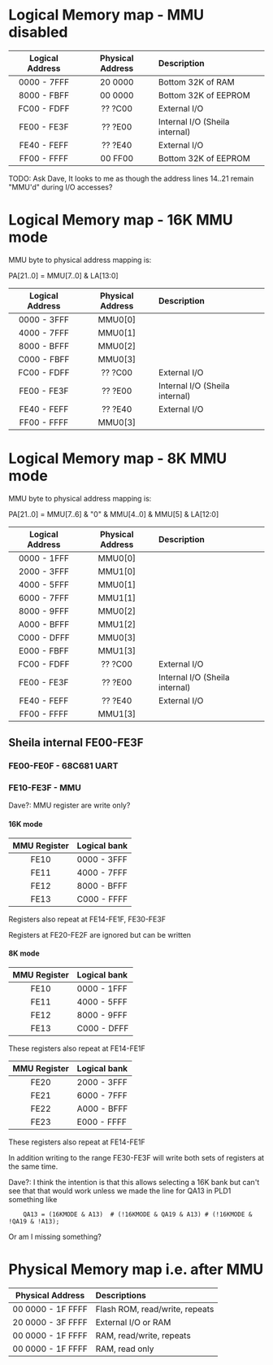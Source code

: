 # Logical Memory map - MMU disabled

| Logical Address   | Physical Address  | Description                       |
| :---:             | :---:             | :---                              |
| 0000 - 7FFF       | 20 0000           | Bottom 32K of RAM                 |
| 8000 - FBFF       | 00 0000           | Bottom 32K of EEPROM              |
| FC00 - FDFF       | ?? ?C00           | External I/O                      |
| FE00 - FE3F       | ?? ?E00           | Internal I/O (Sheila internal)    |
| FE40 - FEFF       | ?? ?E40           | External I/O                      |
| FF00 - FFFF       | 00 FF00           | Bottom 32K of EEPROM              |

TODO: Ask Dave, It looks to me as though the address lines 14..21 remain "MMU'd" during I/O accesses?

# Logical Memory map - 16K MMU mode

MMU byte to physical address mapping is:

PA[21..0] = MMU[7..0] & LA[13:0]


| Logical Address   | Physical Address  | Description                       |
| :---:             | :---:             | :---                              |
| 0000 - 3FFF       | MMU0[0]           |                                   |
| 4000 - 7FFF       | MMU0[1]           |                                   |
| 8000 - BFFF       | MMU0[2]           |                                   |
| C000 - FBFF       | MMU0[3]           |                                   |
| FC00 - FDFF       | ?? ?C00           | External I/O                      |
| FE00 - FE3F       | ?? ?E00           | Internal I/O (Sheila internal)    |
| FE40 - FEFF       | ?? ?E40           | External I/O                      |
| FF00 - FFFF       | MMU0[3]           |                                   |

# Logical Memory map - 8K MMU mode

MMU byte to physical address mapping is:

PA[21..0] = MMU[7..6] & "0" & MMU[4..0] & MMU[5] & LA[12:0]

| Logical Address   | Physical Address  | Description                       |
| :---:             | :---:             | :---                              |
| 0000 - 1FFF       | MMU0[0]           |                                   |
| 2000 - 3FFF       | MMU1[0]           |                                   |
| 4000 - 5FFF       | MMU0[1]           |                                   |
| 6000 - 7FFF       | MMU1[1]           |                                   |
| 8000 - 9FFF       | MMU0[2]           |                                   |
| A000 - BFFF       | MMU1[2]           |                                   |
| C000 - DFFF       | MMU0[3]           |                                   |
| E000 - FBFF       | MMU1[3]           |                                   |
| FC00 - FDFF       | ?? ?C00           | External I/O                      |
| FE00 - FE3F       | ?? ?E00           | Internal I/O (Sheila internal)    |
| FE40 - FEFF       | ?? ?E40           | External I/O                      |
| FF00 - FFFF       | MMU1[3]           |                                   |


## Sheila internal FE00-FE3F

### FE00-FE0F - 68C681 UART



### FE10-FE3F - MMU

Dave?: MMU register are write only? 

#### 16K mode

| MMU Register   | Logical bank |
| :---:          | :---         |
| FE10           | 0000 - 3FFF  |
| FE11           | 4000 - 7FFF  |
| FE12           | 8000 - BFFF  |
| FE13           | C000 - FFFF  |

Registers also repeat at FE14-FE1F, FE30-FE3F

Registers at FE20-FE2F are ignored but can be written

#### 8K mode

| MMU Register   | Logical bank |
| :---:          | :---         |
| FE10           | 0000 - 1FFF  |
| FE11           | 4000 - 5FFF  |
| FE12           | 8000 - 9FFF  |
| FE13           | C000 - DFFF  |

These registers also repeat at FE14-FE1F

| MMU Register   | Logical bank |
| :---:          | :---         |
| FE20           | 2000 - 3FFF  |
| FE21           | 6000 - 7FFF  |
| FE22           | A000 - BFFF  |
| FE23           | E000 - FFFF  |

These registers also repeat at FE14-FE1F

In addition writing to the range FE30-FE3F will write both sets of registers at the same time.

Dave?: I think the intention is that this allows selecting a 16K bank but can't see that that would work unless we made the line for QA13 in PLD1 something like

        QA13 = (16KMODE & A13)  # (!16KMODE & QA19 & A13) # (!16KMODE & !QA19 & !A13);

Or am I missing something?


# Physical Memory map i.e. after MMU

| Physical Address  | Descriptions                                          |
| :---:             | :---                                                  |
| 00 0000 - 1F FFFF | Flash ROM, read/write, repeats                        |
| 20 0000 - 3F FFFF | External I/O or RAM                                   |
| 00 0000 - 1F FFFF | RAM, read/write, repeats                              |
| 00 0000 - 1F FFFF | RAM, read only                                        |
